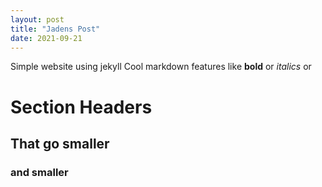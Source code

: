 ```yaml
---
layout: post
title: "Jadens Post"
date: 2021-09-21
---
```


Simple website using jekyll
Cool markdown features like **bold** or *italics*
or

# Section Headers
## That go smaller
### and smaller
